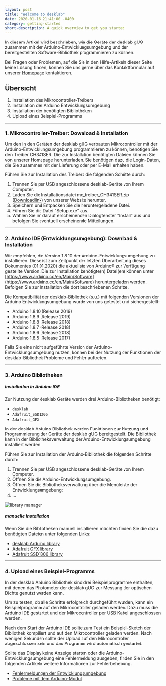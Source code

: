 ```yaml
---
layout: post
title: "Welcome to desklab"
date: 2020-01-16 21:41:00 -0400
category: getting-started
short-description: A quick overview to get you started
---
```


In diesem Artikel wird beschrieben, wie die Geräte der desklab gUG zusammen mit der Arduino-Entwicklungsumgebung und der bereitgestellten Software-Bibliothek programmieren zu können.

Bei Fragen oder Problemen, auf die Sie in den Hilfe-Artikeln dieser Seite keine Lösung finden, können
Sie uns gerne über das Kontaktformular auf unserer [Homepage](www.desk-lab.de) kontaktieren.

## Übersicht
1. Installation des Mikrocontroller-Treibers
2. Installation der Arduino Entwicklungsumgebung
3. Installation der benötigten Bibliotheken
4. Upload eines Beispiel-Programms

---
### 1. Mikrocontroller-Treiber: Download & Installation

Um den in den Geräten der desklab gUG verbauten Mikrocontroller mit der Arduino-Entwicklungsumgebung
programmieren zu können, benötigen Sie den Treiber
CH341SER.
Die zur Installation benötigten Dateien können Sie von unserer Homepage herunterladen. Sie benötigen dazu die Login-Daten, die Sie zusammen mit der Lieferung oder per E-Mail erhalten haben.

Führen Sie zur Installation des Treibers die folgenden Schritte durch:
1. Trennen Sie per USB angeschlossene desklab-Geräte
von Ihrem Computer.
2. Laden Sie die Installationsdatei
mc_treiber_CH341SER.zip ([Downloadlink](https://desk-lab.de/documents/7/mc-treiber_CH341SER.zip))
von unserer Website herunter.
3. Speichern und Entpacken Sie die heruntergeladene
Datei.
4. Führen Sie die Datei "Setup.exe" aus.
5. Wählen Sie im darauf erscheinenden Dialogfenster
“Install” aus und befolgen Sie eventuell erscheinende
Mitteilungen.

---
### 2. Arduino IDE (Entwicklungsumgebung): Download & Installation

Wir empfehlen, die Version 1.8.10 der Arduino-Entwicklungsumgebung zu installieren. Diese ist zum Zeitpunkt der letzten Überarbeitung dieses Dokumentes (01.01.2020) die aktuellste von Arduino® zur Verfügung gestellte Version. Die zur Installation benötigte(n) Datei(en) können unter [https://www.arduino.cc/en/Main/Software](https://www.arduino.cc/en/Main/Software) heruntergeladen werden. Befolgen Sie zur Installation die dort beschriebenen Schritte.

Die Kompatibilität der desklab-Bibliothek (s.u.) mit folgenden Versionen der Arduino Entwicklungsumgebung wurde von uns getestet und sichergestellt:

- Arduino 1.8.10 (Release 2019)
- Arduino 1.8.9 (Release 2019)
- Arduino 1.8.8 (Release 2018)
- Arduino 1.8.7 (Release 2018)
- Arduino 1.8.6 (Release 2018)
- Arduino 1.8.5 (Release 2017)

Falls Sie eine nicht aufgeführte Version der Arduino-Entwicklungsumgebung nutzen, können bei der Nutzung der Funktionen der desklab-Bibliothek Probleme und Fehler auftreten.

---
### 3. Arduino Bibliotheken
##### Installation in Arduino IDE
Zur Nutzung der desklab Geräte werden drei Arduino-Bibliotheken benötigt:
- ``desklab``
- ``Adafruit_SSD1306``
- ``Adafruit_GFX``

In der desklab Arduino Bibliothek werden Funktionen zur Nutzung und Programmierung der Geräte der desklab gUG bereitgestellt. Die Bibliothek kann in der Bibliotheksverwaltung der Arduino-Entwicklungsumgebung installiert werden.

Führen Sie zur Installation der Arduino-Bibliothek die folgenden Schritte durch:
1. Trennen Sie per USB angeschlossene desklab-Geräte
von Ihrem Computer.
2. Öffnen Sie die Arduino-Entwicklungsumgebung.
3. Öffnen Sie die Bibliotheksverwaltung über die
Menüleiste der Entwicklungsumgebung:
4. ...

![library manager]({{site.url}}/assets/screenshot-library-manager.png)

##### manuelle Installation

Wenn Sie die Bibliotheken manuell installieren möchten finden Sie die dazu benötigten Dateien unter folgenden Links:
- [desklab Arduino library](https://github.com/desklab/desklab-arduino-lib/releases)
- [Adafruit GFX library](https://github.com/adafruit/Adafruit-GFX-Library/releases)
- [Adafruit SSD1306 library](https://github.com/adafruit/Adafruit_SSD1306/releases)

---
### 4. Upload eines Beispiel-Programms
In der desklab Arduino Bibliothek sind drei Beispielprogramme enthalten, mit denen das
Photometer der desklab gUG zur Messung der optischen Dichte genutzt werden kann.

Um zu testen, ob alle Schritte erfolgreich durchgeführt wurden, kann ein Beispielprogramm auf den Mikrocontroller geladen werden. Dazu muss die Arduino IDE gestartet und der Mikrocontroller per USB Kabel angeschlossen werden.

Nach dem Start der Arduino IDE sollte zum Test ein Beispiel-Sketch der Bibliothek kompiliert und auf den Mikrocontroller geladen werden. Nach wenigen Sekunden sollte der Upload auf den Mikrocontroller abgeschlossen sein und das Programm wird automatisch gestartet.

Sollte das Display keine Anzeige starten oder die Arduino-Entwicklungsumgebung eine Fehlermeldung ausgeben, finden Sie in den folgenden Artikeln weitere Informationen zur Fehlerbehebung.

- [Fehlermeldungen der Entwicklungsumgebung](https://support.desk-lab.de)
- [Probleme mit dem Arduino-Modul](https://support.desk-lab.de)
